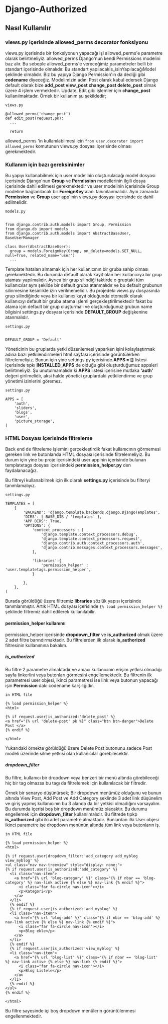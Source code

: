 # Django-Authorized

## Nasıl Kullanılır 

### views.py içerisinde allowed_perms decorator fonksiyonu
  
  views.py içerisinde bir fonksiyonun yapacağı işi allowed_perms'e parametre olarak belirtmeliyiz.
  allowed_perms Django'nun kendi Permissions modelini baz alır. Bu sebeple allowed_perms'e vereceğimiz parametreler belli bir standart içerisinde olmalıdır. Bu standart yapılacakİs_isinYapılacağıModel şeklinde olmalıdır. Biz bu yapıya Django Permission'ın da dediği gibi **codename** diyeceğiz. Modelimizin adını Post olarak kabul edersek Django default olarak bize **add_post view_post change_post delete_post** olmak üzere 4 işlem vermektedir. Update, Edit gibi işlemler için **change_post** kullanılmaktadır.
  Örnek bir kullanım şu şekildedir;
  ```
  views.py
  
  @allowed_perms('change_post')
  def edit_post(request,pk):
    ...
    
    return
  ```
  allowed_perms 'in kullanılabilmesi için ```from user.decorator import allowed_perms``` komutunun views.py dosyası içerisinde olması gerekmektedir.

### Kullanım için bazı gereksinimler

  Bu yapıyı kullanabilmek için user modelinin oluşturulacağı model dosyası içerisinde Django'nun **Group** ve **Permission** modellerinin ilgili dosya içerisinde dahil edilmesi gerekmektedir ve user modelinin içerisinde Group modeline bağlanılacak bir **ForeignKey** alanı tanımlanmalıdır. Aynı zamanda **Permission** ve **Group** user app'inin views.py dosyası içerisinde de dahil edilmelidir.
  
  ```
models.py


from django.contrib.auth.models import Group, Permission
from django.db import models
from django.contrib.auth.models import AbstractBaseUser, BaseUserManager
 
class User(AbstractBaseUser):
    group = models.ForeignKey(Group, on_delete=models.SET_NULL, null=True, related_name='user')
    ...
```

Template hataları almamak için her kullanıcının bir gruba sahip olması gerekmektedir. Bu durumda default olarak kayıt olan her kullanıcıya bir grup ataması yapılmalıdır. Ayrıca bir grup silindiği taktirde o gruptaki tüm kullanıcılar aynı şekilde bir default gruba atanmalıdır ve bu default grubunun silinmesine kesinlikle izin verilmemelidir.
  Bu projedeki views.py dosyasında grup silindiğinde veya bir kullanıcı kayıt olduğunda otomatik olarak kullanıcıyı default bir gruba atama işlemi gerçekleştirilmektedir fakat bu atama için default bir grup oluşturmalı ve oluşturduğunuz grubun name bilgisini settings.py dosyası içerisinde **DEFAULT_GROUP** değişkenine atanmalıdır.
  
  ```
  settings.py
  
  
  DEFAULT_GROUP = 'Default'
  ```
 
  Yöneticinin bu gruplarda yetki düzenlemesi yaparken işini kolaylaştırmak adına bazı yetkilendirmeleri html sayfası içerisinde görüntülerken filtrelemeliyiz. Bunun için yine settings.py içerisinde **APPS = []** listesi içerisinde tıpkı **INSTALLED_APPS** de olduğu gibi oluşturduğumuz appsleri belirtmeliyiz. Şu unutulmamalıdır ki **APPS** listesi içerisine mutlaka **'auth'** değeri girilmelidir, aksi halde yönetici gruplardaki yetkilendirme ve grup yönetimi izinlerini göremez.
  
```
settings.py

APPS = [
    'auth',
    'sliders',
    'blogs',
    'user',
    'picture_storage',
]
```

### HTML Dosyası içerisinde filtreleme

Back end de filtreleme işlemini gerçekleştirdik fakat kullanıcının görmemesi gereken link ve butonlarıda HTML dosyası içerisinde filtrelemeliyiz. Bu durum için yine bu proje içerisindeki user appinin içerisinde bulunan templatetags dosyası içerisindeki **permission_helper.py** den faydalanacağız.

Bu filtreyi kullanabilmek için ilk olarak **settings.py** içerisinde bu filteryi tanımlamalıyız.

```
settings.py

TEMPLATES = [
    {
        'BACKEND': 'django.template.backends.django.DjangoTemplates',
        'DIRS': [ BASE_DIR / 'templates' ],
        'APP_DIRS': True,
        'OPTIONS': {
            'context_processors': [
                'django.template.context_processors.debug',
                'django.template.context_processors.request',
                'django.contrib.auth.context_processors.auth',
                'django.contrib.messages.context_processors.messages',
            ],

            'libraries':{
                'permission_helper' : 'user.templatetags.permission_helper',
            }

        },
    },
]

```
Burada görüldüğü üzere filtremiz **libraries** sözlük yapısı içerisinde tanımlanmıştır. Artık HTML dosyası içerisinde ```{% load permission_helper %}``` şeklinde filtremiz dahil edilerek kullanılabilir.

#### permission_helper kullanımı
permission_helper içerisinde **dropdown_filter** ve **is_authorized** olmak üzere 2 adet filtre barındırmaktadır.
Bu filtrelerden ilk olarak **is_authorized** filtresinin kullanımına bakalım.

##### is_authorized
Bu filtre 2 parametre almaktadır ve amacı kullanıcının erişim yetkisi olmadığı sayfa linkerlini veya butonları görmesini engellemektedir. Bu filtrenin ilk parametresi user objesi, ikinci parametresi ise link veya butonun yapacağı işin **Permission** daki codename karşılığıdır.

```
in HTML file

{% load permission_helper %}
<html>

{% if request.user|is_authorized:'delete_post' %}
<a href="{% url 'delete-post' pk %}" class="btn btn-danger">Delete Post </a>
{% endif %}

</html>
```
Yukarıdaki örnekte görüldüğü üzere Delete Post butonunu sadece Post modeli üzerinde silme yetkisi olan kullanıcılar görebilecektir.

##### dropdown_filter
Bu filtre, kullanıcı bir dropdown veya benzeri bir menü altında görebileceği hiç bir tag olmazsa bu tagı da filtrelemek için kullanılacak bir filtredir.

Örnek bir senaryo düşünürsek;
Bir dropdown menümüz olduğunu ve bunun altında View Post, Add Post ve Add Category şeklinde 3 adet link düşünelim ve giriş yapmış kullanıcının bu 3 alanda da bir yetkisi olmadığını varsayalım. Bu durumda içerisi boş bir dropdown menümüz olacaktır. Bu durumu engellemek için **dropdown_filter** kullanılmalıdır. Bu filtrede tıpkp **is_authorized** gibi iki adet parametre almaktadır. Bunlardan ilki User objesi ikinci parametre ise dropdown menünün altında tüm link veya butonların iş.

```
in HTML file

{% load permission_helper %}
<html>

{% if request.user|dropdown_filter:'add_category add_myblog view_myblog' %}
<ul class="nav nav-treeview" style="display: none;">
{% if request.user|is_authorized:'add_category' %}
  <li class="nav-item">
    <a href="{% url 'blog-category' %}" class="{% if nbar == 'blog-category' %} nav-link active {% else %} nav-link {% endif %}">
      <i class="far fa-circle nav-icon"></i>
      <p>Kategori</p>
    </a>
  </li>
  {% endif %}
  {% if request.user|is_authorized:'add_myblog' %}          
  <li class="nav-item">
    <a href="{% url 'blog-add' %}" class="{% if nbar == 'blog-add' %} nav-link active {% else %} nav-link {% endif %}">
      <i class="far fa-circle nav-icon"></i>
      <p>Blog ekle</p>
    </a>
  </li>
  {% endif %}
  {% if request.user|is_authorized:'view_myblog' %}
  <li class="nav-item">
    <a href="{% url 'blog-list' %}" class="{% if nbar == 'blog-list' %} nav-link active {% else %} nav-link {% endif %}">
      <i class="far fa-circle nav-icon"></i>
      <p>Blog Listele</p>
    </a>
  </li>
  {% endif %}
</ul>
{% endif %}

</html>
```

Bu filtre sayesinde içi boş dropdown menülerin görüntülenmesi engellenmektedir.
